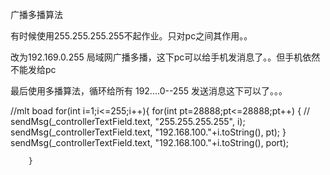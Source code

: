 广播多播算法

有时候使用255.255.255.255不起作业。只对pc之间其作用。。

改为192.169.0.255  局域网广播多播，这下pc可以给手机发消息了。。但手机依然不能发给pc

最后使用多播算法，循环给所有 192....0--255 发送消息这下可以了。。。

//mlt boad
        for(int i=1;i<=255;i++){
          for(int pt=28888;pt<=28888;pt++) {
          //  sendMsg(_controllerTextField.text, "255.255.255.255", i);
            sendMsg(_controllerTextField.text, "192.168.100."+i.toString(), pt);
          }
          sendMsg(_controllerTextField.text, "192.168.100."+i.toString(), port);

        }

